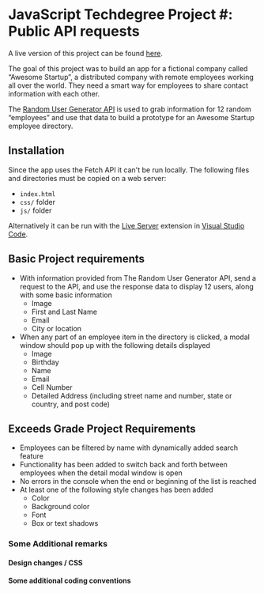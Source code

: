 # JavaScript Techdegree Project #: Public API requests

A live version of this project can be found [here](https://rliess.github.io/js-techdegree-project5/).

The goal of this project was to build an app for a fictional company called “Awesome Startup”, a distributed company with remote employees working all over the world. They need a smart way for employees to share contact information with each other.

The [Random User Generator API](https://randomuser.me/) is used to grab information for 12 random “employees” and use that data to build a prototype for an Awesome Startup employee directory.

## Installation

Since the app uses the Fetch API it can't be run locally. The following files and directories must be copied on a web server:

* `index.html`
* `css/` folder
* `js/` folder

Alternatively it can be run with the [Live Server](https://marketplace.visualstudio.com/items?itemName=ritwickdey.LiveServer) extension in [Visual Studio Code](https://code.visualstudio.com/).

## Basic Project requirements

* With information provided from The Random User Generator API, send a request to the API, and use the response data to display 12 users, along with some basic information
  * Image
  * First and Last Name
  * Email
  * City or location
* When any part of an employee item in the directory is clicked, a modal window should pop up with the following details displayed
  * Image
  * Birthday
  * Name
  * Email
  * Cell Number
  * Detailed Address (including street name and number, state or country, and post code)

## Exceeds Grade Project Requirements

* Employees can be filtered by name with dynamically added search feature
* Functionality has been added to switch back and forth between employees when the detail modal window is open
* No errors in the console when the end or beginning of the list is reached
* At least one of the following style changes has been added
  * Color
  * Background color
  * Font
  * Box or text shadows

### Some Additional remarks

#### Design changes / CSS

#### Some additional coding conventions

